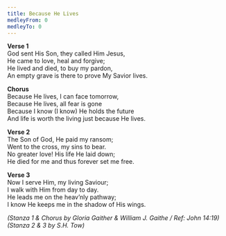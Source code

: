 ```yaml
---
title: Because He Lives
medleyFrom: 0
medleyTo: 0
---
```


**Verse 1**  
God sent His Son, they called Him Jesus,  
He came to love, heal and forgive;  
He lived and died, to buy my pardon,  
An empty grave is there to prove My Savior lives.

**Chorus**  
Because He lives, I can face tomorrow,  
Because He lives, all fear is gone  
Because I know (I know) He holds the future  
And life is worth the living just because He lives.

**Verse 2**  
The Son of God, He paid my ransom;  
Went to the cross, my sins to bear.  
No greater love! His life He laid down;  
He died for me and thus forever set me free.

**Verse 3**  
Now I serve Him, my living Saviour;  
I walk with Him from day to day.  
He leads me on the heav’nly pathway;  
I know He keeps me in the shadow of His wings.

_(Stanza 1 & Chorus by Gloria Gaither & William J. Gaithe / Ref: John 14:19)  
(Stanza 2 & 3 by S.H. Tow)_
